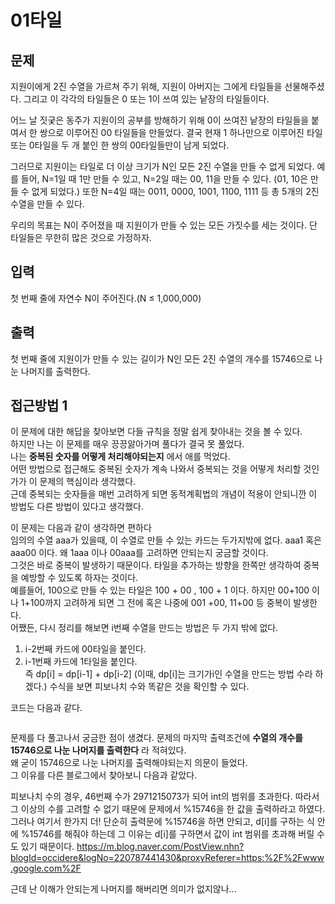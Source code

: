 # 01타일
## 문제
지원이에게 2진 수열을 가르쳐 주기 위해, 지원이 아버지는 그에게 타일들을 선물해주셨다. 그리고 이 각각의 타일들은 0 또는 1이 쓰여 있는 낱장의 타일들이다.

어느 날 짓궂은 동주가 지원이의 공부를 방해하기 위해 0이 쓰여진 낱장의 타일들을 붙여서 한 쌍으로 이루어진 00 타일들을 만들었다. 결국 현재 1 하나만으로 이루어진 타일 또는 0타일을 두 개 붙인 한 쌍의 00타일들만이 남게 되었다.

그러므로 지원이는 타일로 더 이상 크기가 N인 모든 2진 수열을 만들 수 없게 되었다. 예를 들어, N=1일 때 1만 만들 수 있고, N=2일 때는 00, 11을 만들 수 있다. (01, 10은 만들 수 없게 되었다.) 또한 N=4일 때는 0011, 0000, 1001, 1100, 1111 등 총 5개의 2진 수열을 만들 수 있다.

우리의 목표는 N이 주어졌을 때 지원이가 만들 수 있는 모든 가짓수를 세는 것이다. 단 타일들은 무한히 많은 것으로 가정하자.

## 입력
첫 번째 줄에 자연수 N이 주어진다.(N ≤ 1,000,000)

## 출력
첫 번째 줄에 지원이가 만들 수 있는 길이가 N인 모든 2진 수열의 개수를 15746으로 나눈 나머지를 출력한다.

## 접근방법 1
이 문제에 대한 해답을 찾아보면 다들 규칙을 정말 쉽게 찾아내는 것을 볼 수 있다.   
하지만 나는 이 문제를 매우 끙끙앓아가며 풀다가 결국 못 풀었다.   
나는 __중복된 숫자를 어떻게 처리해야되는지__ 에서 애를 먹었다.   
어떤 방법으로 접근해도 중복된 숫자가 계속 나와서 중복되는 것을 어떻게 처리할 것인가가 이 문제의 핵심이라 생각했다.   
근데 중복되는 숫자들을 매번 고려하게 되면 동적계획법의 개념이 적용이 안되니깐 이 방법도 다른 방법이 있다고 생각했다.   

이 문제는 다음과 같이 생각하면 편하다   
임의의 수열 aaa가 있을때, 이 수열로 만들 수 있는 카드는 두가지밖에 없다. aaa1 혹은 aaa00 이다. 왜 1aaa 이나 00aaa를 고려하면 안되는지 궁금할 것이다.   
그것은 바로 중복이 발생하기 때문이다. 타일을 추가하는 방향을 한쪽만 생각하여 중복을 예방할 수 있도록 하자는 것이다.   
예를들어, 100으로 만들 수 있는 타일은 100 + 00 , 100 + 1 이다. 하지만 00+100 이나 1+100까지 고려하게 되면 그 전에 혹은 나중에 001 +00, 11+00 등 중복이 발생한다.   
어쨌든, 다시 정리를 해보면 i번째 수열을 만드는 방법은 두 가지 밖에 없다.   
1. i-2번째 카드에 00타일을 붙인다.   
2. i-1번째 카드에 1타일을 붙인다.   
즉 dp[i] = dp[i-1] + dp[i-2] (이때, dp[i]는 크기가i인 수열을 만드는 방법 수라 하겠다.)
수식을 보면 피보나치 수와 똑같은 것을 확인할 수 있다.   

코드는 다음과 같다.   

```java 

```
문제를 다 풀고나서 궁금한 점이 생겼다. 문제의 마지막 출력조건에 __수열의 개수를 15746으로 나눈 나머지를 출력한다__ 라 적혀있다.   
왜 굳이 15746으로 나눈 나머지를 출력해야되는지 의문이 들었다.   
그 이유를 다른 블로그에서 찾아보니 다음과 같았다.   

피보나치 수의 경우, 46번째 수가 2971215073가 되어 int의 범위를 초과한다. 따라서 그 이상의 수를 고려할 수 없기 때문에 문제에서 %15746을 한 값을 출력하라고 하였다.
그러나 여기서 한가지 더! 단순히 출력문에 %15746을 하면 안되고, d[i]를 구하는 식 안에 %15746를 해줘야 하는데 그 이유는 d[i]를 구하면서 값이 int 범위를 초과해 버릴 수도 있기 때문이다.
https://m.blog.naver.com/PostView.nhn?blogId=occidere&logNo=220787441430&proxyReferer=https:%2F%2Fwww.google.com%2F

근데 난 이해가 안되는게 나머지를 해버리면 의미가 없지않나... 


